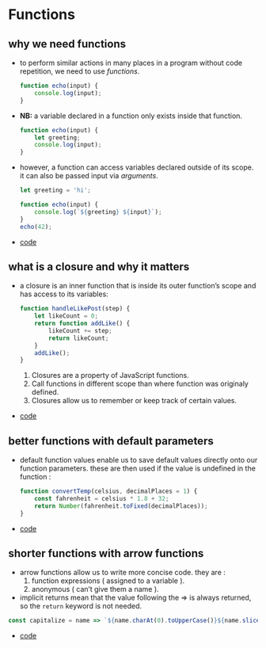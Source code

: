 # Functions


## why we need functions

-   to perform similar actions in many places in a program without code repetition, we need to use *functions*.
    
    ```js
    function echo(input) {
        console.log(input);
    }
    ```

-   **NB:** a variable declared in a function only exists inside that function.
    
    ```js
    function echo(input) {
        let greeting;
        console.log(input);
    }
    ```

-   however, a function can access variables declared outside of its scope. it can also be passed input via *arguments*.
    
    ```js
    let greeting = 'hi';
    
    function echo(input) {
        console.log(`${greeting} ${input}`);
    }
    echo(42);
    ```

-   [code](step_01/src/app.js)


## what is a closure and why it matters

-   a closure is an inner function that is inside its outer function&rsquo;s scope and has access to its variables:
    
    ```js
    function handleLikePost(step) {
        let likeCount = 0;
        return function addLike() {
            likeCount += step;
            return likeCount;
        }
        addLike();
    }
    ```
    
    1.  Closures are a property of JavaScript functions.
    2.  Call functions in different scope than where function was originaly defined.
    3.  Closures allow us to remember or keep track of certain values.

-   [code](step_02/src/app.js)


## better functions with default parameters

-   default function values enable us to save default values directly onto our function parameters. these are then used if the value is undefined in the function :
    
    ```js
    function convertTemp(celsius, decimalPlaces = 1) {
        const fahrenheit = celsius * 1.8 + 32;
        return Number(fahrenheit.toFixed(decimalPlaces));
    }
    ```

-   [code](step_03/src/app.js)


## shorter functions with arrow functions

-   arrow functions allow us to write more concise code. they are :
    1.  function expressions ( assigned to a variable ).
    2.  anonymous ( can&rsquo;t give them a name ).
-   implicit returns mean that the value following the => is always returned, so the `return` keyword is not needed.

```js
const capitalize = name => `${name.charAt(0).toUpperCase()}${name.slice(1)}`;
```

-   [code](step_04/src/app.js)
